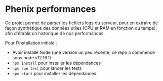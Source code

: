 # Phenix performances

Ce projet permet de parser les fichiers logs du serveur, pour en extraire de façon synthétique des données utiles (CPU et RAM en fonction du temps), afin d'établir un historique de nos performances.

Pour l'installation initiale :

- Avoir installé Node (une version un peu récente, ce repo a commencé sous node v12.16.1)
- `npm install` pour installer les dépendances
- `npm run test` pour lancer les tests
- `npm start` pour installer les dépendances
